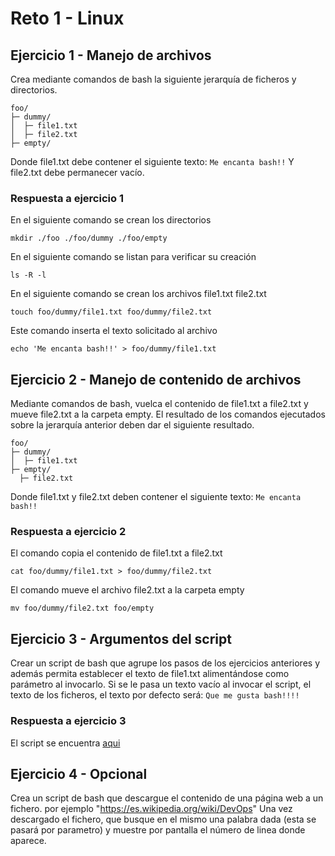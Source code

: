 # Reto 1 - Linux

## Ejercicio 1 - Manejo de archivos

Crea mediante comandos de bash la siguiente jerarquía de ficheros y directorios.

```
foo/
├─ dummy/
│  ├─ file1.txt
│  ├─ file2.txt
├─ empty/
```

Donde file1.txt debe contener el siguiente texto:
`Me encanta bash!!`
Y file2.txt debe permanecer vacío.

### Respuesta a ejercicio 1

En el siguiente comando se crean los directorios

```
mkdir ./foo ./foo/dummy ./foo/empty
```

En el siguiente comando se listan para verificar su creación

```
ls -R -l
```

En el siguiente comando se crean los archivos file1.txt file2.txt

```
touch foo/dummy/file1.txt foo/dummy/file2.txt
```

Este comando inserta el texto solicitado al archivo

```
echo 'Me encanta bash!!' > foo/dummy/file1.txt
```

## Ejercicio 2 - Manejo de contenido de archivos

Mediante comandos de bash, vuelca el contenido de file1.txt a file2.txt y mueve file2.txt a la carpeta empty.
El resultado de los comandos ejecutados sobre la jerarquía anterior deben dar el siguiente resultado.

```
foo/
├─ dummy/
│  ├─ file1.txt
├─ empty/
  ├─ file2.txt
```

Donde file1.txt y file2.txt deben contener el siguiente texto:
`Me encanta bash!!`

### Respuesta a ejercicio 2

El comando copia el contenido de file1.txt a file2.txt

```
cat foo/dummy/file1.txt > foo/dummy/file2.txt
```

El comando mueve el archivo file2.txt a la carpeta empty

```
mv foo/dummy/file2.txt foo/empty
```

## Ejercicio 3 - Argumentos del script

Crear un script de bash que agrupe los pasos de los ejercicios anteriores y además permita establecer el texto de file1.txt alimentándose como parámetro al invocarlo.
Si se le pasa un texto vacío al invocar el script, el texto de los ficheros, el texto por defecto será:
`Que me gusta bash!!!!`

### Respuesta a ejercicio 3

El script se encuentra [aqui](https://github.com/GeorgeCodde/Desafio2-Linux/blob/main/01/reto1ejercicio3.sh)

## Ejercicio 4 - Opcional

Crea un script de bash que descargue el contenido de una página web a un fichero.
por ejemplo "https://es.wikipedia.org/wiki/DevOps"
Una vez descargado el fichero, que busque en el mismo una palabra dada (esta se pasará por parametro) y muestre por pantalla el número de linea donde aparece.
